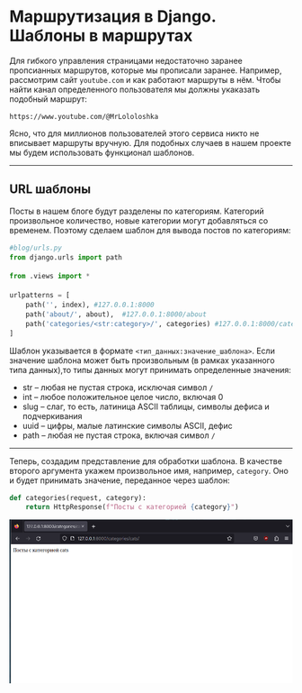 
# Маршрутизация в Django. Шаблоны в маршрутах

Для гибкого управления страницами недостаточно заранее пропсианных маршрутов, которые мы прописали заранее. Например, рассмотрим сайт ```youtube.com``` и как работают маршруты в нём. Чтобы найти канал определенного пользователя мы должны укаказать подобный маршрут: 

```
https://www.youtube.com/@MrLololoshka
```

Ясно, что для миллионов пользователей этого сервиса никто не вписывает маршруты вручную. Для подобных случаев в нашем проекте мы будем использовать функционал шаблонов.

---

## URL шаблоны 

Посты в нашем блоге будут разделены по категориям. Категорий произвольное количество, новые категории могут добавляться со временем. Поэтому сделаем шаблон для вывода постов по категориям:

```python
#blog/urls.py
from django.urls import path

from .views import *

urlpatterns = [
    path('', index), #127.0.0.1:8000
    path('about/', about),  #127.0.0.1:8000/about
    path('categories/<str:category>/', categories) #127.0.0.1:8000/categories/cats
]
```

Шаблон указывается в формате ```<тип_данных:значение_шаблона>```. Если значение шаблона может быть произвольным (в рамках указанного типа данных),то типы данных могут принимать определенные значения:

- str – любая не пустая строка, исключая символ `/`
- int – любое положительное целое число, включая 0
- slug – слаг, то есть, латиница ASCII таблицы, символы дефиса и подчеркивания
- uuid – цифры, малые латинские символы ASCII, дефис
- path – любая не пустая строка, включая символ `/`

---

Теперь, создадим представление для обработки шаблона. В качестве второго аргумента укажем произвольное имя, например, ```category```. Оно и будет принимать значение, переданное через шаблон:

```python
def categories(request, category):
    return HttpResponse(f"Посты с категорией {category}")
```

![шаблон django](/assets/django/routes/cats.png)

